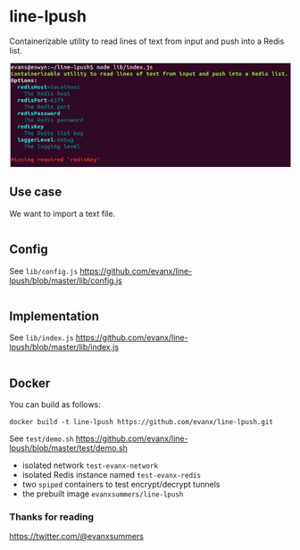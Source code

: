 
# line-lpush

Containerizable utility to read lines of text from input and push into a Redis list.

<img src="https://raw.githubusercontent.com/evanx/line-lpush/master/docs/readme/main.png"/>


## Use case

We want to import a text file.
```
```

## Config

See `lib/config.js` https://github.com/evanx/line-lpush/blob/master/lib/config.js

```javascript
```

## Implementation

See `lib/index.js` https://github.com/evanx/line-lpush/blob/master/lib/index.js

```javascript
```

## Docker

You can build as follows:
```
docker build -t line-lpush https://github.com/evanx/line-lpush.git
```

See `test/demo.sh` https://github.com/evanx/line-lpush/blob/master/test/demo.sh
- isolated network `test-evanx-network`
- isolated Redis instance named `test-evanx-redis`
- two `spiped` containers to test encrypt/decrypt tunnels
- the prebuilt image `evanxsummers/line-lpush`

### Thanks for reading

https://twitter.com/@evanxsummers
